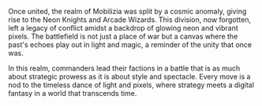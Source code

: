 Once united, the realm of Mobilizia was split by a cosmic anomaly, giving rise to the Neon Knights and Arcade Wizards. This division, now forgotten, left a legacy of conflict amidst a backdrop of glowing neon and vibrant pixels. The battlefield is not just a place of war but a canvas where the past's echoes play out in light and magic, a reminder of the unity that once was.

In this realm, commanders lead their factions in a battle that is as much about strategic prowess as it is about style and spectacle. Every move is a nod to the timeless dance of light and pixels, where strategy meets a digital fantasy in a world that transcends time.
